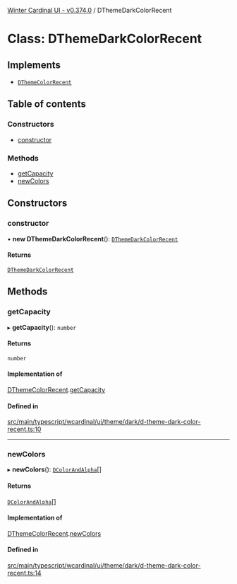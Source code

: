 [Winter Cardinal UI - v0.374.0](../index.md) / DThemeDarkColorRecent

# Class: DThemeDarkColorRecent

## Implements

- [`DThemeColorRecent`](../interfaces/DThemeColorRecent.md)

## Table of contents

### Constructors

- [constructor](DThemeDarkColorRecent.md#constructor)

### Methods

- [getCapacity](DThemeDarkColorRecent.md#getcapacity)
- [newColors](DThemeDarkColorRecent.md#newcolors)

## Constructors

### constructor

• **new DThemeDarkColorRecent**(): [`DThemeDarkColorRecent`](DThemeDarkColorRecent.md)

#### Returns

[`DThemeDarkColorRecent`](DThemeDarkColorRecent.md)

## Methods

### getCapacity

▸ **getCapacity**(): `number`

#### Returns

`number`

#### Implementation of

[DThemeColorRecent](../interfaces/DThemeColorRecent.md).[getCapacity](../interfaces/DThemeColorRecent.md#getcapacity)

#### Defined in

[src/main/typescript/wcardinal/ui/theme/dark/d-theme-dark-color-recent.ts:10](https://github.com/winter-cardinal/winter-cardinal-ui/blob/v0.310.1/src/main/typescript/wcardinal/ui/theme/dark/d-theme-dark-color-recent.ts#L10)

___

### newColors

▸ **newColors**(): [`DColorAndAlpha`](../interfaces/DColorAndAlpha.md)[]

#### Returns

[`DColorAndAlpha`](../interfaces/DColorAndAlpha.md)[]

#### Implementation of

[DThemeColorRecent](../interfaces/DThemeColorRecent.md).[newColors](../interfaces/DThemeColorRecent.md#newcolors)

#### Defined in

[src/main/typescript/wcardinal/ui/theme/dark/d-theme-dark-color-recent.ts:14](https://github.com/winter-cardinal/winter-cardinal-ui/blob/v0.310.1/src/main/typescript/wcardinal/ui/theme/dark/d-theme-dark-color-recent.ts#L14)
